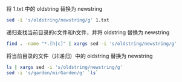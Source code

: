 将 1.txt 中的 oldstring 替换为 newstring
```bash
sed -i 's/oldstring/newstring/g' 1.txt
```

递归查找当前目录的c文件和h文件，并将 oldstring 替换为 newstring
```bash
find . -name "*.[h|c]" | xargs sed -i 's/oldstring/newstring/g'
```

将当前目录的文件（非递归）中的 oldstring 替换为 newstring
```bash
ls | xargs sed -i 's/oldstring/newstring/g'
sed -i 's/garden/mirGarden/g' `ls`
```
